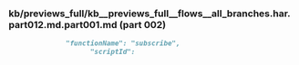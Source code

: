 ### kb/previews_full/kb__previews_full__flows__all_branches.har.part012.md.part001.md (part 002)

```md
              "functionName": "subscribe",
                    "scriptId":
```

```
